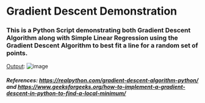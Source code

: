 # Gradient Descent Demonstration

### This is a Python Script demonstrating both Gradient Descent Algorithm along with Simple Linear Regression using the Gradient Descent Algorithm to best fit a line for a random set of points. 

<ins>Output</ins>: 
![image](https://user-images.githubusercontent.com/45360115/150120423-de37e4fb-81c9-42c6-9e4a-710e4436c6a7.png)

##### References: https://realpython.com/gradient-descent-algorithm-python/ and https://www.geeksforgeeks.org/how-to-implement-a-gradient-descent-in-python-to-find-a-local-minimum/ 
